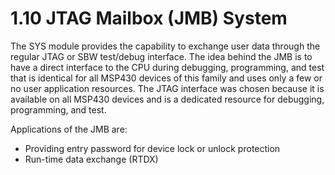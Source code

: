 # 1.10 JTAG Mailbox (JMB) System

The SYS module provides the capability to exchange user data through the regular JTAG or SBW test/debug interface. The
idea behind the JMB is to have a direct interface to the CPU during debugging, programming, and test that is identical
for all MSP430 devices of this family and uses only a few or no user application resources. The JTAG interface was
chosen because it is available on all MSP430 devices and is a dedicated resource for debugging, programming, and test.

Applications of the JMB are:

- Providing entry password for device lock or unlock protection
- Run-time data exchange (RTDX)
